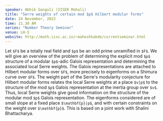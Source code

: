 ```yaml
---
speaker: Abhik Ganguli (IISER Mohali)
title: "Serre weights of certain mod $p$ Hilbert modular forms"
date: 24 November, 2022
time: 11.30 AM
series: "Number Theory Seminar"
venue: LH-5
website: http://math.iisc.ac.in/~maheshkakde/currentseminar.html
---
```


Let `$F$` be a totally real field and `$p$` be an odd prime unramified in `$F$`. We will give an overview of the problem of determining the explicit mod `$p$` structure of a modular `$p$`-adic Galois representation and determining the associated local Serre weights. The Galois representations are attached to Hilbert modular forms over `$F$`, more precisely to eigenforms on a Shimura curve over `$F$`. The weight part of the Serre's modularity conjecture for Hilbert modular forms relates the local Serre weights at a place `$v|p$` to the structure of the mod `$p$` Galois representation at the inertia group over `$v$`. Thus, local Serre weights give good information on the structure of the modular mod `$p$` Galois representation. The eigenforms considered are of small slope at a fixed place `$\mathbf{p}|p$`, and with certain constraints on the weight over `$\mathbf{p}$`. This is based on a joint work with Shalini Bhattacharya.       
